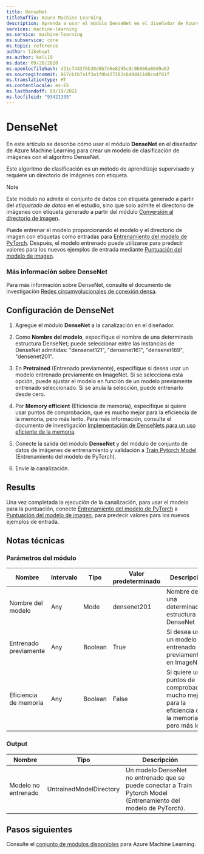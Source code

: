 ```yaml
---
title: DenseNet
titleSuffix: Azure Machine Learning
description: Aprenda a usar el módulo DenseNet en el diseñador de Azure Machine Learning para crear un modelo de clasificación de imágenes con el algoritmo DenseNet.
services: machine-learning
ms.service: machine-learning
ms.subservice: core
ms.topic: reference
author: likebupt
ms.author: keli19
ms.date: 09/26/2020
ms.openlocfilehash: d21c7443f6b30d0b7d6e8295c0c9b060a80d9a62
ms.sourcegitcommit: 867cb1b7a1f3a1f0b427282c648d411d0ca4f81f
ms.translationtype: HT
ms.contentlocale: es-ES
ms.lasthandoff: 03/19/2021
ms.locfileid: "93421335"
---
```

# <a name="densenet"></a>DenseNet

En este artículo se describe cómo usar el módulo **DenseNet** en el diseñador de Azure Machine Learning para crear un modelo de clasificación de imágenes con el algoritmo DenseNet.  

Este algoritmo de clasificación es un método de aprendizaje supervisado y requiere un directorio de imágenes con etiqueta. 

> [!NOTE]
> Este módulo no admite el conjunto de datos con etiqueta generado a partir del *etiquetado de datos* en el estudio, sino que solo admite el directorio de imágenes con etiqueta generado a partir del módulo [Conversión al directorio de imagen](convert-to-image-directory.md). 

Puede entrenar el modelo proporcionando el modelo y el directorio de imagen con etiquetas como entradas para [Entrenamiento del modelo de PyTorch](train-pytorch-model.md). Después, el modelo entrenado puede utilizarse para predecir valores para los nuevos ejemplos de entrada mediante [Puntuación del modelo de imagen](score-image-model.md).

### <a name="more-about-densenet"></a>Más información sobre DenseNet

Para más información sobre DenseNet, consulte el documento de investigación [Redes circumvolucionales de conexión densa](https://arxiv.org/abs/1608.06993).

## <a name="how-to-configure-densenet"></a>Configuración de DenseNet

1.  Agregue el módulo **DenseNet** a la canalización en el diseñador.  

2.  Como **Nombre del modelo**, especifique el nombre de una determinada estructura DenseNet; puede seleccionar entre las instancias de DenseNet admitidas: "densenet121", "densenet161", "densenet169", "densenet201".

3.  En **Pretrained** (Entrenado previamente), especifique si desea usar un modelo entrenado previamente en ImageNet. Si se selecciona esta opción, puede ajustar el modelo en función de un modelo previamente entrenado seleccionado. Si se anula la selección, puede entrenarlo desde cero.

4.  Por **Memory efficient** (Eficiencia de memoria), especifique si quiere usar puntos de comprobación, que es mucho mejor para la eficiencia de la memoria, pero más lento. Para más información, consulte el documento de investigación [Implementación de DenseNets para un uso eficiente de la memoria](https://arxiv.org/pdf/1707.06990.pdf).

5.  Conecte la salida del módulo **DenseNet** y del módulo de conjunto de datos de imágenes de entrenamiento y validación a [Train Pytorch Model](train-pytorch-model.md) (Entrenamiento del modelo de PyTorch). 

6. Envíe la canalización.


## <a name="results"></a>Results

Una vez completada la ejecución de la canalización, para usar el modelo para la puntuación, conecte [Entrenamiento del modelo de PyTorch](train-pytorch-model.md) a [Puntuación del modelo de imagen](score-image-model.md), para predecir valores para los nuevos ejemplos de entrada.

## <a name="technical-notes"></a>Notas técnicas  

###  <a name="module-parameters"></a>Parámetros del módulo  

| Nombre             | Intervalo | Tipo    | Valor predeterminado     | Descripción                              |
| ---------------- | ----- | ------- | ----------- | ---------------------------------------- |
| Nombre del modelo       | Any   | Mode    | densenet201 | Nombre de una determinada estructura DenseNet     |
| Entrenado previamente       | Any   | Boolean | True        | Si desea usar un modelo entrenado previamente en ImageNet |
| Eficiencia de memoria | Any   | Boolean | False       | Si quiere usar puntos de comprobación, mucho mejor para la eficiencia de la memoria, pero más lento |

###  <a name="output"></a>Output  

| Nombre            | Tipo                    | Descripción                              |
| --------------- | ----------------------- | ---------------------------------------- |
| Modelo no entrenado | UntrainedModelDirectory | Un modelo DenseNet no entrenado que se puede conectar a Train Pytorch Model (Entrenamiento del modelo de PyTorch). |

## <a name="next-steps"></a>Pasos siguientes

Consulte el [conjunto de módulos disponibles](module-reference.md) para Azure Machine Learning. 
